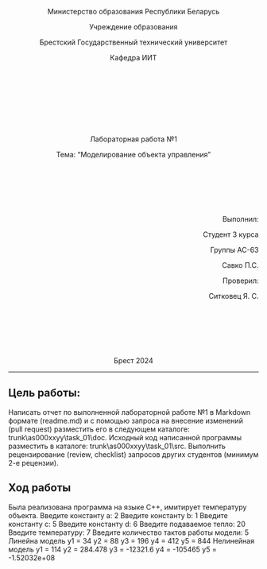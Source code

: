 <p align="center"> Министерство образования Республики Беларусь</p>
<p align="center">Учреждение образования</p>
<p align="center">Брестский Государственный технический университет</p>
<p align="center">Кафедра ИИТ</p>
<br><br><br><br><br><br><br>
<p align="center">Лабораторная работа №1</p>
<p align="center">Тема: “Моделирование объекта управления”</p>
<br><br><br><br><br>
<p align="right">Выполнил:</p>
<p align="right">Студент 3 курса</p>
<p align="right">Группы АС-63</p>
<p align="right">Савко П.С.</p>
<p align="right">Проверил:</p>
<p align="right">Ситковец Я. С.</p>
<br><br><br><br><br>
<p align="center">Брест 2024</p>

---

## Цель работы:  
Написать отчет по выполненной лабораторной работе №1 в Markdown формате (readme.md) и с помощью запроса на внесение изменений (pull request) разместить его в следующем каталоге: trunk\as000xxyy\task_01\doc.
Исходный код написанной программы разместить в каталоге: trunk\as000xxyy\task_01\src.
Выполнить рецензирование (review, checklist) запросов других студентов (минимум 2-е рецензии). 
## Ход работы  
Была реализована программа на языке С++, имитирует температуру объекта.
Введите константу a: 2
Введите константу b: 1
Введите константу c: 5
Введите константу d: 6
Введите подаваемое тепло: 20
Введите температуру: 7
Введите количество тактов работы модели: 5
        Линейна модель
y1 = 34
y2 = 88
y3 = 196
y4 = 412
y5 = 844
        Нелинейная модель
y1 = 114
y2 = 284.478
y3 = -12321.6
y4 = -105465
y5 = -1.52032e+08
